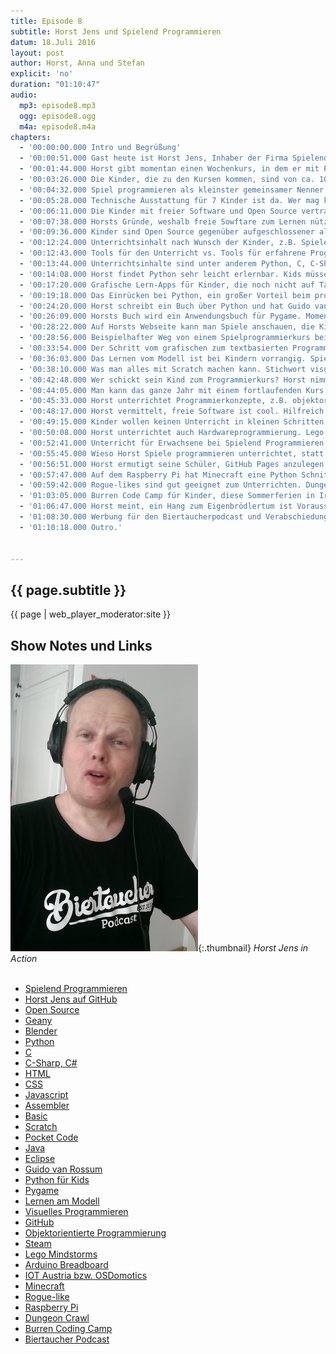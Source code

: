 ```yaml
---
title: Episode 8
subtitle: Horst Jens und Spielend Programmieren
datum: 18.Juli 2016
layout: post
author: Horst, Anna und Stefan
explicit: 'no'
duration: "01:10:47"
audio:
  mp3: episode8.mp3
  ogg: episode8.ogg
  m4a: episode8.m4a
chapters:
  - '00:00:00.000 Intro und Begrüßung'
  - '00:00:51.000 Gast heute ist Horst Jens, Inhaber der Firma Spielend Programmieren.'
  - '00:01:44.000 Horst gibt momentan einen Wochenkurs, in dem er mit PocketCode am Smartphone unterrichtet.'
  - '00:03:26.000 Die Kinder, die zu den Kursen kommen, sind von ca. 10 bis 16 Jahre alt.'
  - '00:04:32.000 Spiel programmieren als kleinster gemeinsamer Nenner. Weiterer Unterricht nach Wunsch in Kleingruppen.'
  - '00:05:28.000 Technische Ausstattung für 7 Kinder ist da. Wer mag kann eigene Hardware mitbringen.'
  - '00:06:11.000 Die Kinder mit freier Software und Open Source vertraut zu machen, ist für Horst selbstverständlich.'
  - '00:07:38.000 Horsts Gründe, weshalb freie Sowftare zum Lernen nützlich ist.'
  - '00:09:36.000 Kinder sind Open Source gegenüber aufgeschlossener als Erwachsene. Hauptsache, ihre Spiele laufen.'
  - '00:12:24.000 Unterrichtsinhalt nach Wunsch der Kinder, z.B. Spiele programmieren oder Hompages erstellen.'
  - '00:12:43.000 Tools für den Unterricht vs. Tools für erfahrene Programmierer. Zb. Editoren Geany vs. Blender.'
  - '00:13:44.000 Unterrichtsinhalte sind unter anderem Python, C, C-Sharp, Ruby, HTML, CSS, Javascript, Scratch.'
  - '00:14:08.000 Horst findet Python sehr leicht erlernbar. Kids müssen sich nicht mehr mit Assembler und Basic abquälen.'
  - '00:17:20.000 Grafische Lern-Apps für Kinder, die noch nicht auf Tastatur tippen können. Scratch oder Pocket Code.'
  - '00:19:18.000 Das Einrücken bei Python, ein großer Vorteil beim programmieren lernen. Exkurs, Java und Eclipse.'
  - '00:24:20.000 Horst schreibt ein Buch über Python und hat Guido van Rossum schon persönlich getroffen.'
  - '00:26:09.000 Horsts Buch wird ein Anwendungsbuch für Pygame. Momentan ist es ein GitHub-Projekt.'
  - '00:28:22.000 Auf Horsts Webseite kann man Spiele anschauen, die Kinder bei ihm gemacht haben.'
  - '00:28:56.000 Beispielhafter Weg von einem Spielprogrammierkurs bei Horst bis zum Profi-Spieleentwickler.'
  - '00:33:54.000 Der Schritt vom grafischen zum textbasierten Programmieren fällt Kindern leicht.'
  - '00:36:03.000 Das Lernen vom Modell ist bei Kindern vorrangig. Spielen als die Motivation, programmieren zu lernen.'
  - '00:38:10.000 Was man alles mit Scratch machen kann. Stichwort visuelles Programmieren.'
  - '00:42:48.000 Wer schickt sein Kind zum Programmierkurs? Horst nimmt nur Kinder, die freiwillig zum Kurs kommen.'
  - '00:44:05.000 Man kann das ganze Jahr mit einem fortlaufenden Kurs bei Horst anfangen. Zusätzlich gibt es Ferienkurse.'
  - '00:45:33.000 Horst unterrichtet Programmierkonzepte, z.B. objektorientierte Programmierung.'
  - '00:48:17.000 Horst vermittelt, freie Software ist cool. Hilfreich dabei ist, dass es neuerdings Steam für Linux gibt.'
  - '00:49:15.000 Kinder wollen keinen Unterricht in kleinen Schritten. Die Kinder da abholen, wo sie sind.'
  - '00:50:08.000 Horst unterrichtet auch Hardwareprogrammierung. Lego Mindstorms, Arduino Breadboard, IOT Austria.'
  - '00:52:41.000 Unterricht für Erwachsene bei Spielend Programmieren. Kurse für Arbeitslose, z.B. Python für Chemiker.'
  - '00:55:45.000 Wieso Horst Spiele programmieren unterrichtet, statt selbst Spiele zu programmieren.'
  - '00:56:51.000 Horst ermutigt seine Schüler, GitHub Pages anzulegen, für Bewerbungen.'
  - '00:57:47.000 Auf dem Raspberry Pi hat Minecraft eine Python Schnittstelle.'
  - '00:59:42.000 Rogue-likes sind gut geeignet zum Unterrichten. Dungeon Crawl als Vorlage.'
  - '01:03:05.000 Burren Code Camp für Kinder, diese Sommerferien in Irland.'
  - '01:06:47.000 Horst meint, ein Hang zum Eigenbrödlertum ist Voraussetzung, um Spaß an Computern zu haben.'
  - '01:08:30.000 Werbung für den Biertaucherpodcast und Verabschiedung mitsamt Beispiel für Rekursion.'
  - '01:10:18.000 Outro.'


---
```


## {{ page.subtitle }}

{{ page | web_player_moderator:site }}

## Show Notes und Links

![Horst](/img/horst.jpg){:.thumbnail}
<em>Horst Jens in Action</em><br/><br/>

* [Spielend Programmieren](http://spielend-programmieren.at/de:start)
* [Horst Jens auf GitHub](https://github.com/horstjens)
* [Open Source](https://de.wikipedia.org/wiki/Open_Source)
* [Geany](https://de.wikipedia.org/wiki/Geany)
* [Blender](https://www.blender.org/)
* [Python](https://www.python.org/)
* [C](https://de.wikipedia.org/wiki/C_(Programmiersprache))
* [C-Sharp, C#](https://de.wikipedia.org/wiki/C-Sharp)
* [HTML](https://de.wikipedia.org/wiki/Hypertext_Markup_Language)
* [CSS](https://de.wikipedia.org/wiki/Cascading_Style_Sheets)
* [Javascript](https://de.wikipedia.org/wiki/JavaScript)
* [Assembler](https://de.wikipedia.org/wiki/Assembler_(Informatik))
* [Basic](https://de.wikipedia.org/wiki/BASIC)
* [Scratch](https://de.wikipedia.org/wiki/Scratch_(Programmiersprache))
* [Pocket Code](http://www.catrobat.org/de/)
* [Java](https://de.wikipedia.org/wiki/Java_(Programmiersprache))
* [Eclipse](https://eclipse.org/)
* [Guido van Rossum](https://de.wikipedia.org/wiki/Guido_van_Rossum)
* [Python für Kids](https://www.amazon.de/Python-f%C3%BCr-Kids-mitp/dp/382668673X?ie=UTF8&redirect=true)
* [Pygame](https://de.wikipedia.org/wiki/Pygame)
* [Lernen am Modell](https://de.wikipedia.org/wiki/Lernen_am_Modell)
* [Visuelles Programmieren](https://de.wikipedia.org/wiki/Visuelle_Programmiersprache)
* [GitHub](https://de.wikipedia.org/wiki/GitHub)
* [Objektorientierte Programmierung](https://de.wikipedia.org/wiki/Objektorientierte_Programmierung)
* [Steam](http://store.steampowered.com/?l=german)
* [Lego Mindstorms](https://de.wikipedia.org/wiki/Lego_Mindstorms)
* [Arduino Breadboard](https://www.arduino.cc/en/Tutorial/ArduinoToBreadboard)
* [IOT Austria bzw. OSDomotics](http://www.osdomotics.com/)
* [Minecraft](https://de.wikipedia.org/wiki/Minecraft)
* [Rogue-like](https://de.wikipedia.org/wiki/Rogue-like)
* [Raspberry Pi](https://de.wikipedia.org/wiki/Raspberry_Pi)
* [Dungeon Crawl](https://de.wikipedia.org/wiki/Dungeon_Crawl)
* [Burren Coding Camp](http://creativecomputerlab.com/burren.html)
* [Biertaucher Podcast](http://spielend-programmieren.at/de:podcast:biertaucher:start)
